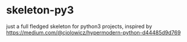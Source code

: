 # skeleton-py3
just a full fledged skeleton for python3 projects, inspired by https://medium.com/@cjolowicz/hypermodern-python-d44485d9d769
